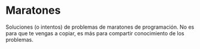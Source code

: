 # Maratones
Soluciones (o intentos) de problemas de maratones de programación.
No es para que te vengas a copiar, es más para compartir conocimiento de los problemas.
